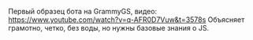 Первый образец бота на GrammyGS, видео: https://www.youtube.com/watch?v=q-AFR0D7Vuw&t=3578s
Объясняет грамотно, четко, без воды, но нужны базовые знания о JS.
